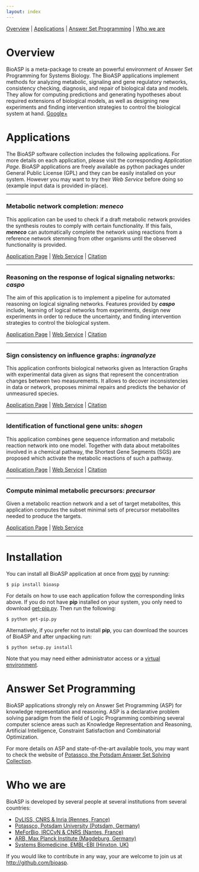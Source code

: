 ```yaml
---
layout: index
---
```


[Overview](#overview) | [Applications](http://bioasp.github.io/apps.html) | [Answer Set Programming](#answer-set-programming) | [Who we are](#who-we-are)

# Overview
BioASP is a meta-package to create an powerful environment of Answer Set Programming for Systems Biology. The BioASP applications implement methods for analyzing metabolic, signaling and gene regulatory networks, consistency checking, diagnosis, and repair of biological data and models. They allow for computing predictions and generating hypotheses about required extensions of biological models, as well as designing new experiments and finding intervention strategies to control the biological system at hand.
<a href="https://plus.google.com/106623620514531759221" rel="publisher">Google+</a>

# Applications
The BioASP software collection includes the following applications. For more details on each application, please visit the corresponding <em>Application Page</em>. BioASP applications are freely available as python packages under General Public License (GPL) and they can be easily installed on your system. However you may want to try their <em>Web Service</em> before doing so (example input data is provided in-place).

***

### Metabolic network completion: **_meneco_**
This application can be used to check if a draft metabolic network provides the synthesis routes to comply with certain functionality. If this fails, **_meneco_** can automatically complete the network using reactions from a reference network stemming from other organisms until the observed functionality is provided.

[Application Page](http://bioasp.github.io/meneco) | <a href="http://mobyle.genouest.org/cgi-bin/Mobyle/portal.py#forms::meneco" target="_blank">Web Service</a> | [Citation](http://dx.doi.org/10.1007/978-3-642-40564-8_25)

***

### Reasoning on the response of logical signaling networks: **_caspo_**
The aim of this application is to implement a pipeline for automated reasoning on logical signaling networks. Features provided by **_caspo_** include, learning of logical networks from experiments, design new experiments in order to reduce the uncertainty, and finding intervention strategies to control the biological system.

[Application Page](http://bioasp.github.io/caspo) | <a href="http://mobyle.genouest.org/cgi-bin/Mobyle/portal.py#forms::caspo-learn" target="_blank">Web Service</a> | [Citation](http://dx.doi.org/10.1093/bioinformatics/btt393)

***

### Sign consistency on influence graphs: **_ingranalyze_**
This application confronts biological networks given as Interaction Graphs with
experimental data given as signs that represent the concentration changes between two measurements.
It allows to decover inconsistencies in data or network, proposes minimal repairs and
 predicts the behavior of unmeasured species.

[Application Page](http://bioasp.github.io/ingranalyze) | <a href="http://mobyle.genouest.org/cgi-bin/Mobyle/portal.py#forms::ingranalyze" target="_blank">Web Service</a> | [Citation](http://dx.doi.org/10.1007/978-3-540-89982-2_19)

***

### Identification of functional gene units: **_shogen_**
This application combines gene sequence information and metabolic reaction network into one model.
Together with data about metabolites involved in a chemical pathway,
 the Shortest Gene Segments (SGS) are proposed which activate the metabolic reactions of such a pathway.

[Application Page](http://bioasp.github.io/shogen) | <a href="http://mobyle.genouest.org/cgi-bin/Mobyle/portal.py#forms::shogen" target="_blank">Web Service</a> | [Citation](http://dx.doi.org/10.1007/978-3-642-40564-8_21)

***

### Compute minimal metabolic precursors: **_precursor_**
Given a metabolic reaction network and a set of target metabolites, this application computes the subset minimal sets of precursor metabolites needed to produce the targets.

[Application Page](http://bioasp.github.io/precursor) | <a href="http://mobyle.genouest.org/cgi-bin/Mobyle/portal.py#forms::precursor" target="_blank">Web Service</a>

***

# Installation
You can install all BioASP application at once from [pypi](http://pypi.python.org/pypi/bioasp) by running:
```
$ pip install bioasp
```
For details on how to use each application follow the corresponding links above. If you do not have **pip** installed on your system, you only need to download [get-pip.py](https://raw.github.com/pypa/pip/master/contrib/get-pip.py). Then run the following:
```
$ python get-pip.py
```
Alternatively, if you prefer not to install **pip**, you can download the sources of BioASP and after unpacking run:
```
$ python setup.py install
```
Note that you may need either administrator access or a [virtual environment](http://www.virtualenv.org).

# Answer Set Programming
BioASP applications strongly rely on Answer Set Programming (ASP) for knowledge representation and reasoning. ASP is a declarative problem solving paradigm from the field of Logic Programming combining several computer science areas such as Knowledge Representation and Reasoning, Artificial Intelligence, Constraint Satisfaction and Combinatorial Optimization.

For more details on ASP and state-of-the-art available tools, you may want to check the website of [Potassco, the Potsdam Answer Set Solving Collection](http://potassco.sourceforge.net).

# Who we are
BioASP is developed by several people at several institutions from several countries:

* [DyLISS, CNRS & Inria (Rennes, France)](http://www.irisa.fr/dyliss/)
* [Potassco, Potsdam University (Potsdam, Germany)](http://potassco.sourceforge.net)
* [MeForBio, IRCCyN & CNRS (Nantes, France)](http://www.irccyn.ec-nantes.fr/spip.php?rubrique97&lang=en)
* [ARB, Max Planck Institute (Magdeburg, Germany)](http://www.mpi-magdeburg.mpg.de/arb)
* [Systems Biomedicine, EMBL-EBI (Hinxton, UK)](http://www.ebi.ac.uk/research/saez-rodriguez)

If you would like to contribute in any way, your are welcome to join us at http://github.com/bioasp.


